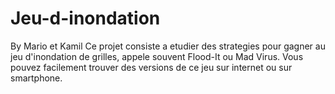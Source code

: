 # Jeu-d-inondation
By Mario et Kamil
Ce projet consiste a etudier des strategies pour gagner au jeu d'inondation de grilles, appele souvent
Flood-It ou Mad Virus. Vous pouvez facilement trouver des versions de ce jeu sur internet ou sur
smartphone.
